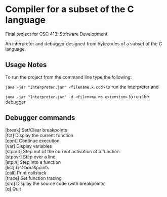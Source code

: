# Compiler for a subset of the C language

Final project for CSC 413: Software Development.

An interpreter and debugger designed from bytecodes of a subset of the C language.

## Usage Notes

To run the project from the command line type the following:

`java -jar "Interpreter.jar" <filename.x.cod>` to run the interpreter and

`java -jar "Interpreter.jar" -d <filename no extension>` to run the debugger

## Debugger commands

[break]  Set/Clear breakpoints<br>
[fct]    Display the current function<br>
[cont]   Continue execution<br>
[var]    Display variables<br>
[stpout] Step out of the current activation of a function<br>
[stpovr] Step over a line<br>
[stpin]  Step into a function<br>
[list]   List breakpoints<br>
[call]   Print callstack<br>
[trace]  Set function tracing<br>
[src]    Display the source code (with breakpoints)<br>
[q]      Quit
